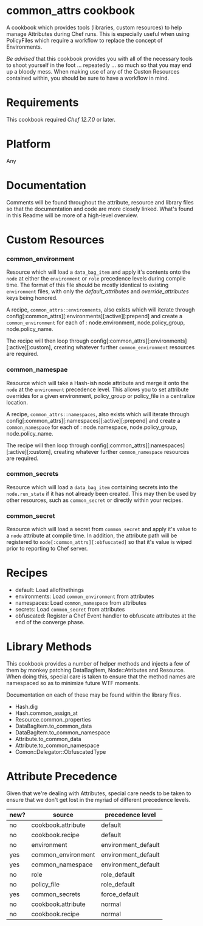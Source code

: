 # common_attrs cookbook

A cookbook which provides tools (libraries, custom resources) to help manage Attributes during Chef runs. This is especially useful when using PolicyFiles which require a workflow to replace the concept of Environments.

*Be advised* that this cookbook provides you with all of the necessary tools to shoot yourself in the foot ... repeatedly ... so much so that you may end up a bloody mess. When making use of any of the Custon Resources contained within, you should be sure to have a workflow in mind. 

# Requirements

This cookbook required *Chef 12.7.0* or later.

# Platform

Any

# Documentation

Comments will be found throughout the attribute, resource and library files
so that the documentation and code are more closely linked. What's found in 
this Readme will be more of a high-level overview.

# Custom Resources

### common_environment

Resource which will load a `data_bag_item` and apply it's contents onto the `node` at either the `environment` or `role` precedence levels during compile time. The format of this file should be mostly identical to existing `environment` files, with only the *default_attributes* and *override_attributes* keys being honored.

A recipe, `common_attrs::environments`, also exists which will iterate through config[:common_attrs][:environments][:active][:prepend] and create a `common_environment` for each of : node.environment, node.policy_group, node.policy_name. 

The recipe will then loop through config[:common_attrs][:environments][:active][:custom], creating whatever further `common_environment` resources are required. 
### common_namespae

Resource which will take a Hash-ish node attribute and merge it onto the `node` at the `environment` precedence level. This allows you to set attribute overrides for a given environment, policy_group or policy_file in a centralize location.

A recipe, `common_attrs::namespaces`, also exists which will iterate through config[:common_attrs][:namespaces][:active][:prepend] and create a `common_namespace` for each of : node.namespace, node.policy_group, node.policy_name. 

The recipe will then loop through config[:common_attrs][:namespaces][:active][:custom], creating whatever further `common_namespace` resources are required. 

### common_secrets

Resource which will load a `data_bag_item` containing secrets into the `node.run_state` if it has not already been created. This may then be used by other resources, such as `common_secret` or directly within your recipes.

### common_secret

Resource which will load a secret from `common_secret` and apply it's value to a `node` attribute at compile time. In addition, the attribute path will be registered to `node[:common_attrs][:obfuscated]` so that it's value is wiped prior to reporting to Chef server.

# Recipes

- default: Load allofthethings
- environments: Load `common_environment` from attributes
- namespaces: Load `common_namespace` from attributes
- secrets: Load `common_secret` from attributes
- obfuscated: Register a Chef Event handler to obfuscate attributes at the end of the converge phase.

# Library Methods

This cookbook provides a number of helper methods and injects a few of them by monkey patching DataBagItem, Node::Atributes and Resource. When doing this, special care is taken to ensure that the method names are namespaced so as to minimize future WTF moments.

Documentation on each of these may be found within the library files.

- Hash.dig
- Hash.common_assign_at
- Resource.common_properties
- DataBagItem.to_common_data
- DataBagItem.to_common_namespace
- Attribute.to_common_data
- Attribute.to_common_namespace
- Comon::Delegator::ObfuscatedType

# Attribute Precedence

Given that we're dealing with Attributes, special care needs to be taken to ensure that we don't get lost in the myriad of different precedence levels.

|new?|source|precedence level|
|---|---|---|
|no|cookbook.attribute|default|
|no|cookbook.recipe|default|
|no|environment|environment_default|
|yes|common_environment|environment_default|
|yes|common_namespace|environment_default|
|no|role|role_default|
|no|policy_file|role_default|
|yes|common_secrets|force_default|
|no|cookbook.attribute|normal|
|no|cookbook.recipe|normal|

